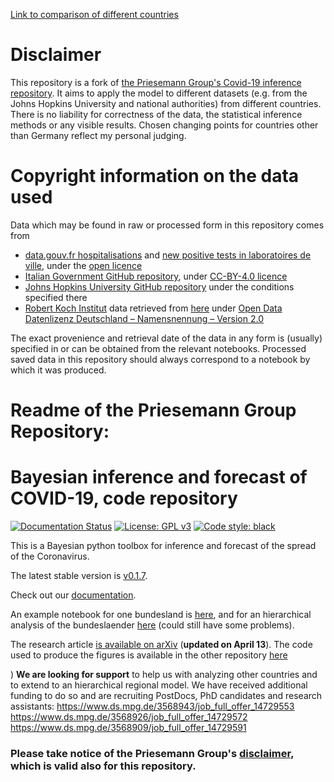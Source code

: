 [Link to comparison of different countries](https://konrad982.github.io/covid19_inference/scripts/Comparison.html)
# Disclaimer
This repository is a fork of [the Priesemann Group's Covid-19 inference repository](https://github.com/Priesemann-Group/covid19_inference). It aims to apply the model to different datasets (e.g. from the Johns Hopkins University and national authorities) from different countries. There is no liability for correctness of the data, the statistical inference methods or any visible results. Chosen changing points for countries other than Germany reflect my personal judging.

# Copyright information on the data used
Data which may be found in raw or processed form in this repository comes from
- [data.gouv.fr hospitalisations](https://www.data.gouv.fr/en/datasets/donnees-hospitalieres-relatives-a-lepidemie-de-covid-19/#_) and [new positive tests in laboratoires de ville](https://www.data.gouv.fr/en/datasets/donnees-relatives-aux-tests-de-depistage-de-covid-19-realises-en-laboratoire-de-ville/#_), under the [open licence](https://www.etalab.gouv.fr/wp-content/uploads/2018/11/open-licence.pdf)
- [Italian Government GitHub repository](https://github.com/pcm-dpc/COVID-19), under [CC-BY-4.0 licence](https://creativecommons.org/licenses/by/4.0/deed.en)
- [Johns Hopkins University GitHub repository](https://github.com/CSSEGISandData/COVID-19) under the conditions specified there
- [Robert Koch Institut](https://www.rki.de) data retrieved from [here](https://experience.arcgis.com/experience/478220a4c454480e823b17327b2bf1d4) under [Open Data Datenlizenz Deutschland – Namensnennung – Version 2.0](https://www.govdata.de/dl-de/by-2-0)

The exact provenience and retrieval date of the data in any form is (usually) specified in or can be obtained from the relevant notebooks. Processed saved data in this repository should always correspond to a notebook by which it was produced.
# Readme of the Priesemann Group Repository:
# Bayesian inference and forecast of COVID-19, code repository

[![Documentation Status](https://readthedocs.org/projects/covid19-inference/badge/?version=latest)](https://covid19-inference.readthedocs.io/en/latest/doc/gettingstarted.html)
[![License: GPL v3](https://img.shields.io/badge/License-GPLv3-blue.svg)](https://www.gnu.org/licenses/gpl-3.0)
[![Code style: black](https://img.shields.io/badge/code%20style-black-000000.svg)](https://github.com/psf/black)

This is a Bayesian python toolbox for inference and forecast of the spread of the Coronavirus.

The latest stable version is [v0.1.7](https://github.com/Priesemann-Group/covid19_inference/tree/v0.1.7).

Check out our [documentation](https://covid19-inference.readthedocs.io/en/latest/doc/gettingstarted.html).

An example notebook for one bundesland is [here](scripts/example_one_bundesland.ipynb), and for an hierarchical analysis of the bundeslaender [here](scripts/example_bundeslaender.ipynb) (could still have some problems).

The research article [is available on arXiv](https://arxiv.org/abs/2004.01105) (**updated on April 13**).
The code used to produce the figures is available in the other repository [here](https://github.com/Priesemann-Group/covid19_inference_forecast)

)
**We are looking for support** to help us with analyzing other countries and to extend to an hierarchical regional model. We have received additional funding to do so and are recruiting PostDocs, PhD candidates and research assistants:
https://www.ds.mpg.de/3568943/job_full_offer_14729553
https://www.ds.mpg.de/3568926/job_full_offer_14729572
https://www.ds.mpg.de/3568909/job_full_offer_14729591

### Please take notice of the Priesemann Group's [disclaimer](DISCLAIMER.md), which is valid also for this repository.


